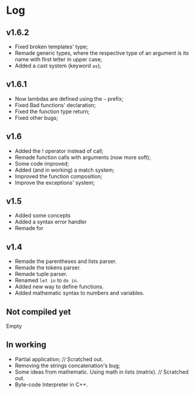 Log
===

v1.6.2
------
+ Fixed broken templates' type;
+ Remade generic types, where the respective type of an argument is its name with first letter in upper case;
+ Added a cast system (keyword ``as``);

v1.6.1
------
+ Now lambdas are defined using the ``~`` prefix;
+ Fixed Bad functions' declaration;
+ Fixed the function type return;
+ Fixed other bugs;

v1.6
----
+ Added the ! operator instead of call;
+ Remade function calls with arguments (now more soft);
+ Some code improved;
+ Added (and in working) a match system;
+ Improved the function composition;
+ Improve the exceptions' system;

v1.5
----
+ Added some concepts
+ Added a syntax error handler
+ Remade for

v1.4
----
+ Remade the parentheses and lists parser.
+ Remade the tokens parser.
+ Remade tuple parser.
+ Renamed ``let in`` to ``do in``.
+ Added new way to define functions.
+ Added mathematic syntax to numbers and variables.

Not compiled yet
----------------
Empty

In working
-----------
+ Partial application; // Scratched out.
+ Removing the strings concatenation's bug;
+ Some ideas from mathematic. Using math in lists (matrix). // Scratched out.
+ Byte-code Interpreter in C++.